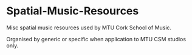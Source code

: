 # Spatial-Music-Resources

Misc spatial music resources used by MTU Cork School of Music.

Organised by generic or specific when application to MTU CSM studios only.






